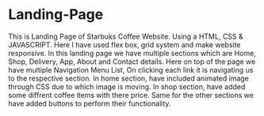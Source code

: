 # Landing-Page
This is Landing Page of Starbuks Coffee Website. 
Using a HTML, CSS & JAVASCRIPT.
Here I have used flex box, grid system and make website responsive.
In this landing page we have multiple sections which are Home, Shop, Delivery, App, About and Contact details.
Here on top of the page we have multiple Navigation Menu List, On clicking each link it is navigating us to the respective section.
In home section, have included animated image through CSS due to which image is moving.
In shop section, have added some diffrent coffee items with there price.
Same for the other sections we have added buttons to perform their functionality.